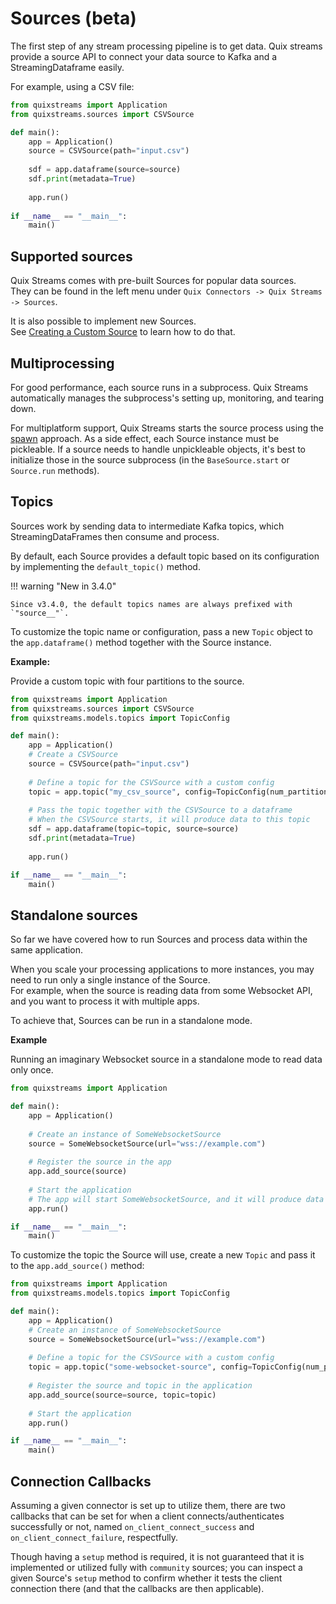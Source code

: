 # Sources (beta)

The first step of any stream processing pipeline is to get data. Quix streams provide a source API to connect your data source to Kafka and a StreamingDataframe easily.

For example, using a CSV file:

```python
from quixstreams import Application
from quixstreams.sources import CSVSource

def main():
    app = Application()
    source = CSVSource(path="input.csv")
    
    sdf = app.dataframe(source=source)
    sdf.print(metadata=True)
    
    app.run()
    
if __name__ == "__main__":
    main()
```

## Supported sources

Quix Streams comes with pre-built Sources for popular data sources.  
They can be found in the left menu under `Quix Connectors -> Quix Streams -> Sources`.

It is also possible to implement new Sources.   
See [Creating a Custom Source](custom-sources.md) to learn how to do that.

## Multiprocessing

For good performance, each source runs in a subprocess. Quix Streams automatically manages the subprocess's setting up, monitoring, and tearing down. 

For multiplatform support, Quix Streams starts the source process using the [spawn](https://docs.python.org/3/library/multiprocessing.html#contexts-and-start-methods) approach. As a side effect, each Source instance must be pickleable. If a source needs to handle unpickleable objects, it's best to initialize those in the source subprocess (in the `BaseSource.start` or `Source.run` methods).  

## Topics

Sources work by sending data to intermediate Kafka topics, which StreamingDataFrames then consume and process.

By default, each Source provides a default topic based on its configuration by implementing the `default_topic()` method.

!!! warning "New in 3.4.0" 

    Since v3.4.0, the default topics names are always prefixed with `"source__"`.


To customize the topic name or configuration, pass a new `Topic` object to the `app.dataframe()` method together with the Source instance.


**Example:**

Provide a custom topic with four partitions to the source. 

```python
from quixstreams import Application
from quixstreams.sources import CSVSource
from quixstreams.models.topics import TopicConfig

def main():
    app = Application()
    # Create a CSVSource
    source = CSVSource(path="input.csv")
    
    # Define a topic for the CSVSource with a custom config
    topic = app.topic("my_csv_source", config=TopicConfig(num_partitions=4, replication_factor=1))
    
    # Pass the topic together with the CSVSource to a dataframe
    # When the CSVSource starts, it will produce data to this topic
    sdf = app.dataframe(topic=topic, source=source)
    sdf.print(metadata=True)
    
    app.run()

if __name__ == "__main__":
    main()
```

## Standalone sources

So far we have covered how to run Sources and process data within the same application.  

When you scale your processing applications to more instances, you may need to run only a single instance of the Source.  
For example, when the source is reading data from some Websocket API, and you want to process it with multiple apps.  

To achieve that, Sources can be run in a standalone mode.

**Example**

Running an imaginary Websocket source in a standalone mode to read data only once. 

```python
from quixstreams import Application

def main():
    app = Application()
    
    # Create an instance of SomeWebsocketSource
    source = SomeWebsocketSource(url="wss://example.com")
    
    # Register the source in the app
    app.add_source(source)
    
    # Start the application
    # The app will start SomeWebsocketSource, and it will produce data to the default intermediate topic
    app.run()

if __name__ == "__main__":
    main()
```

To customize the topic the Source will use, create a new `Topic` and pass it to the `app.add_source()` method:

```python
from quixstreams import Application
from quixstreams.models.topics import TopicConfig

def main():
    app = Application()
    # Create an instance of SomeWebsocketSource
    source = SomeWebsocketSource(url="wss://example.com")
    
    # Define a topic for the CSVSource with a custom config
    topic = app.topic("some-websocket-source", config=TopicConfig(num_partitions=4, replication_factor=1))
    
    # Register the source and topic in the application
    app.add_source(source=source, topic=topic)
    
    # Start the application
    app.run()

if __name__ == "__main__":
    main()
```

## Connection Callbacks

Assuming a given connector is set up to utilize them, there are two callbacks that can 
be set for when a client connects/authenticates successfully or not, named 
`on_client_connect_success` and `on_client_connect_failure`, respectfully.

Though having a `setup` method is required, it is not guaranteed that it is implemented or
utilized fully with `community` sources; you can inspect a given Source's `setup` method 
to confirm whether it tests the client connection there (and that the callbacks are then applicable).
